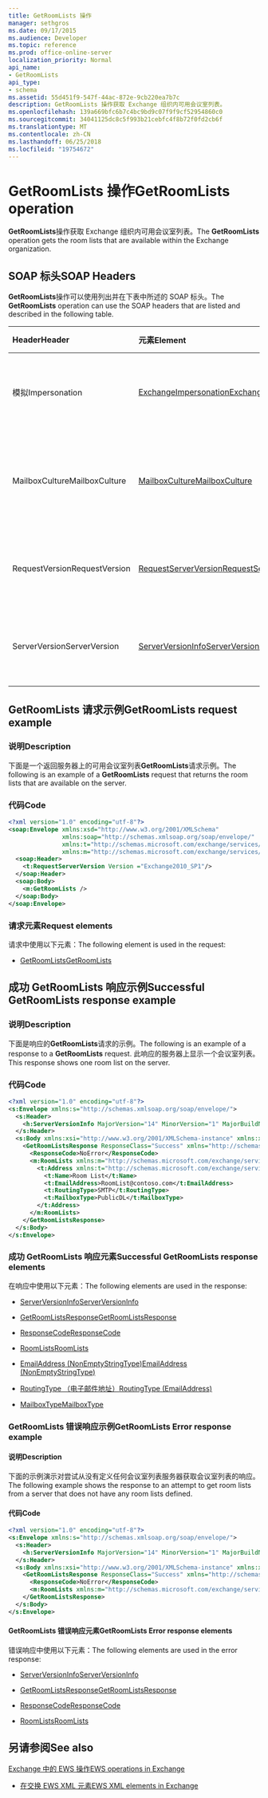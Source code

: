 ```yaml
---
title: GetRoomLists 操作
manager: sethgros
ms.date: 09/17/2015
ms.audience: Developer
ms.topic: reference
ms.prod: office-online-server
localization_priority: Normal
api_name:
- GetRoomLists
api_type:
- schema
ms.assetid: 55d451f9-547f-44ac-872e-9cb220ea7b7c
description: GetRoomLists 操作获取 Exchange 组织内可用会议室列表。
ms.openlocfilehash: 139a669bfc6b7c4bc9bd9c07f9f9cf52954860c0
ms.sourcegitcommit: 34041125dc8c5f993b21cebfc4f8b72f0fd2cb6f
ms.translationtype: MT
ms.contentlocale: zh-CN
ms.lasthandoff: 06/25/2018
ms.locfileid: "19754672"
---
```

# <a name="getroomlists-operation"></a><span data-ttu-id="757c0-103">GetRoomLists 操作</span><span class="sxs-lookup"><span data-stu-id="757c0-103">GetRoomLists operation</span></span>

<span data-ttu-id="757c0-104">**GetRoomLists**操作获取 Exchange 组织内可用会议室列表。</span><span class="sxs-lookup"><span data-stu-id="757c0-104">The **GetRoomLists** operation gets the room lists that are available within the Exchange organization.</span></span> 
  
## <a name="soap-headers"></a><span data-ttu-id="757c0-105">SOAP 标头</span><span class="sxs-lookup"><span data-stu-id="757c0-105">SOAP Headers</span></span>

<span data-ttu-id="757c0-106">**GetRoomLists**操作可以使用列出并在下表中所述的 SOAP 标头。</span><span class="sxs-lookup"><span data-stu-id="757c0-106">The **GetRoomLists** operation can use the SOAP headers that are listed and described in the following table.</span></span> 
  
|<span data-ttu-id="757c0-107">**Header**</span><span class="sxs-lookup"><span data-stu-id="757c0-107">**Header**</span></span>|<span data-ttu-id="757c0-108">**元素**</span><span class="sxs-lookup"><span data-stu-id="757c0-108">**Element**</span></span>|<span data-ttu-id="757c0-109">**说明**</span><span class="sxs-lookup"><span data-stu-id="757c0-109">**Description**</span></span>|
|:-----|:-----|:-----|
|<span data-ttu-id="757c0-110">模拟</span><span class="sxs-lookup"><span data-stu-id="757c0-110">Impersonation</span></span>  <br/> |[<span data-ttu-id="757c0-111">ExchangeImpersonation</span><span class="sxs-lookup"><span data-stu-id="757c0-111">ExchangeImpersonation</span></span>](exchangeimpersonation.md) <br/> |<span data-ttu-id="757c0-112">标识模拟客户端应用程序的用户。</span><span class="sxs-lookup"><span data-stu-id="757c0-112">Identifies the user whom the client application is impersonating.</span></span>  <br/> |
|<span data-ttu-id="757c0-113">MailboxCulture</span><span class="sxs-lookup"><span data-stu-id="757c0-113">MailboxCulture</span></span>  <br/> |[<span data-ttu-id="757c0-114">MailboxCulture</span><span class="sxs-lookup"><span data-stu-id="757c0-114">MailboxCulture</span></span>](mailboxculture.md) <br/> |<span data-ttu-id="757c0-115">标识用于访问邮箱的 RFC3066 区域性。</span><span class="sxs-lookup"><span data-stu-id="757c0-115">Identifies the RFC3066 culture to be used to access the mailbox.</span></span>  <br/> |
|<span data-ttu-id="757c0-116">RequestVersion</span><span class="sxs-lookup"><span data-stu-id="757c0-116">RequestVersion</span></span>  <br/> |[<span data-ttu-id="757c0-117">RequestServerVersion</span><span class="sxs-lookup"><span data-stu-id="757c0-117">RequestServerVersion</span></span>](requestserverversion.md) <br/> |<span data-ttu-id="757c0-118">标识操作请求的架构版本。</span><span class="sxs-lookup"><span data-stu-id="757c0-118">Identifies the schema version for the operation request.</span></span>  <br/> |
|<span data-ttu-id="757c0-119">ServerVersion</span><span class="sxs-lookup"><span data-stu-id="757c0-119">ServerVersion</span></span>  <br/> |[<span data-ttu-id="757c0-120">ServerVersionInfo</span><span class="sxs-lookup"><span data-stu-id="757c0-120">ServerVersionInfo</span></span>](serverversioninfo.md) <br/> |<span data-ttu-id="757c0-121">标识响应该请求的服务器的版本。</span><span class="sxs-lookup"><span data-stu-id="757c0-121">Identifies the version of the server that responded to the request.</span></span>  <br/> |
   
## <a name="getroomlists-request-example"></a><span data-ttu-id="757c0-122">GetRoomLists 请求示例</span><span class="sxs-lookup"><span data-stu-id="757c0-122">GetRoomLists request example</span></span>

### <a name="description"></a><span data-ttu-id="757c0-123">说明</span><span class="sxs-lookup"><span data-stu-id="757c0-123">Description</span></span>

<span data-ttu-id="757c0-124">下面是一个返回服务器上的可用会议室列表**GetRoomLists**请求示例。</span><span class="sxs-lookup"><span data-stu-id="757c0-124">The following is an example of a **GetRoomLists** request that returns the room lists that are available on the server.</span></span> 
  
### <a name="code"></a><span data-ttu-id="757c0-125">代码</span><span class="sxs-lookup"><span data-stu-id="757c0-125">Code</span></span>

```XML
<?xml version="1.0" encoding="utf-8"?>
<soap:Envelope xmlns:xsd="http://www.w3.org/2001/XMLSchema"
               xmlns:soap="http://schemas.xmlsoap.org/soap/envelope/"
               xmlns:t="http://schemas.microsoft.com/exchange/services/2006/types"
               xmlns:m="http://schemas.microsoft.com/exchange/services/2006/messages">
  <soap:Header>
    <t:RequestServerVersion Version ="Exchange2010_SP1"/>
  </soap:Header>
  <soap:Body>
    <m:GetRoomLists />
  </soap:Body>
</soap:Envelope>

```

### <a name="request-elements"></a><span data-ttu-id="757c0-126">请求元素</span><span class="sxs-lookup"><span data-stu-id="757c0-126">Request elements</span></span>

<span data-ttu-id="757c0-127">请求中使用以下元素：</span><span class="sxs-lookup"><span data-stu-id="757c0-127">The following element is used in the request:</span></span>
  
- [<span data-ttu-id="757c0-128">GetRoomLists</span><span class="sxs-lookup"><span data-stu-id="757c0-128">GetRoomLists</span></span>](getroomlists.md)
    
## <a name="successful-getroomlists-response-example"></a><span data-ttu-id="757c0-129">成功 GetRoomLists 响应示例</span><span class="sxs-lookup"><span data-stu-id="757c0-129">Successful GetRoomLists response example</span></span>

### <a name="description"></a><span data-ttu-id="757c0-130">说明</span><span class="sxs-lookup"><span data-stu-id="757c0-130">Description</span></span>

<span data-ttu-id="757c0-131">下面是响应的**GetRoomLists**请求的示例。</span><span class="sxs-lookup"><span data-stu-id="757c0-131">The following is an example of a response to a **GetRoomLists** request.</span></span> <span data-ttu-id="757c0-132">此响应的服务器上显示一个会议室列表。</span><span class="sxs-lookup"><span data-stu-id="757c0-132">This response shows one room list on the server.</span></span> 
  
### <a name="code"></a><span data-ttu-id="757c0-133">代码</span><span class="sxs-lookup"><span data-stu-id="757c0-133">Code</span></span>

```XML
<?xml version="1.0" encoding="utf-8"?>
<s:Envelope xmlns:s="http://schemas.xmlsoap.org/soap/envelope/">
  <s:Header>
    <h:ServerVersionInfo MajorVersion="14" MinorVersion="1" MajorBuildNumber="164" MinorBuildNumber="0" Version="Exchange2010_SP1" xmlns:h="http://schemas.microsoft.com/exchange/services/2006/types" xmlns="http://schemas.microsoft.com/exchange/services/2006/types" xmlns:xsi="http://www.w3.org/2001/XMLSchema-instance" xmlns:xsd="http://www.w3.org/2001/XMLSchema"/>
  </s:Header>
  <s:Body xmlns:xsi="http://www.w3.org/2001/XMLSchema-instance" xmlns:xsd="http://www.w3.org/2001/XMLSchema">
    <GetRoomListsResponse ResponseClass="Success" xmlns="http://schemas.microsoft.com/exchange/services/2006/messages">
      <ResponseCode>NoError</ResponseCode>
      <m:RoomLists xmlns:m="http://schemas.microsoft.com/exchange/services/2006/messages">
        <t:Address xmlns:t="http://schemas.microsoft.com/exchange/services/2006/types">
          <t:Name>Room List</t:Name>
          <t:EmailAddress>RoomList@contoso.com</t:EmailAddress>
          <t:RoutingType>SMTP</t:RoutingType>
          <t:MailboxType>PublicDL</t:MailboxType>
        </t:Address>
      </m:RoomLists>
    </GetRoomListsResponse>
  </s:Body>
</s:Envelope>

```

### <a name="successful-getroomlists-response-elements"></a><span data-ttu-id="757c0-134">成功 GetRoomLists 响应元素</span><span class="sxs-lookup"><span data-stu-id="757c0-134">Successful GetRoomLists response elements</span></span>

<span data-ttu-id="757c0-135">在响应中使用以下元素：</span><span class="sxs-lookup"><span data-stu-id="757c0-135">The following elements are used in the response:</span></span>
  
- [<span data-ttu-id="757c0-136">ServerVersionInfo</span><span class="sxs-lookup"><span data-stu-id="757c0-136">ServerVersionInfo</span></span>](serverversioninfo.md)
    
- [<span data-ttu-id="757c0-137">GetRoomListsResponse</span><span class="sxs-lookup"><span data-stu-id="757c0-137">GetRoomListsResponse</span></span>](getroomlistsresponse.md)
    
- [<span data-ttu-id="757c0-138">ResponseCode</span><span class="sxs-lookup"><span data-stu-id="757c0-138">ResponseCode</span></span>](responsecode.md)
    
- [<span data-ttu-id="757c0-139">RoomLists</span><span class="sxs-lookup"><span data-stu-id="757c0-139">RoomLists</span></span>](roomlists.md)
    
- [<span data-ttu-id="757c0-140">EmailAddress (NonEmptyStringType)</span><span class="sxs-lookup"><span data-stu-id="757c0-140">EmailAddress (NonEmptyStringType)</span></span>](emailaddress-nonemptystringtype.md)
    
- [<span data-ttu-id="757c0-141">RoutingType （电子邮件地址）</span><span class="sxs-lookup"><span data-stu-id="757c0-141">RoutingType (EmailAddress)</span></span>](routingtype-emailaddress.md)
    
- [<span data-ttu-id="757c0-142">MailboxType</span><span class="sxs-lookup"><span data-stu-id="757c0-142">MailboxType</span></span>](mailboxtype.md)
    
### <a name="getroomlists-error-response-example"></a><span data-ttu-id="757c0-143">GetRoomLists 错误响应示例</span><span class="sxs-lookup"><span data-stu-id="757c0-143">GetRoomLists Error response example</span></span>

#### <a name="description"></a><span data-ttu-id="757c0-144">说明</span><span class="sxs-lookup"><span data-stu-id="757c0-144">Description</span></span>

<span data-ttu-id="757c0-145">下面的示例演示对尝试从没有定义任何会议室列表服务器获取会议室列表的响应。</span><span class="sxs-lookup"><span data-stu-id="757c0-145">The following example shows the response to an attempt to get room lists from a server that does not have any room lists defined.</span></span>
  
#### <a name="code"></a><span data-ttu-id="757c0-146">代码</span><span class="sxs-lookup"><span data-stu-id="757c0-146">Code</span></span>

```XML
<?xml version="1.0" encoding="utf-8"?>
<s:Envelope xmlns:s="http://schemas.xmlsoap.org/soap/envelope/">
  <s:Header>
    <h:ServerVersionInfo MajorVersion="14" MinorVersion="1" MajorBuildNumber="164" MinorBuildNumber="0" Version="Exchange2010_SP1" xmlns:h="http://schemas.microsoft.com/exchange/services/2006/types" xmlns="http://schemas.microsoft.com/exchange/services/2006/types" xmlns:xsi="http://www.w3.org/2001/XMLSchema-instance" xmlns:xsd="http://www.w3.org/2001/XMLSchema"/>
  </s:Header>
  <s:Body xmlns:xsi="http://www.w3.org/2001/XMLSchema-instance" xmlns:xsd="http://www.w3.org/2001/XMLSchema">
    <GetRoomListsResponse ResponseClass="Success" xmlns="http://schemas.microsoft.com/exchange/services/2006/messages">
      <ResponseCode>NoError</ResponseCode>
      <m:RoomLists xmlns:m="http://schemas.microsoft.com/exchange/services/2006/messages"/>
    </GetRoomListsResponse>
  </s:Body>
</s:Envelope>

```

#### <a name="getroomlists-error-response-elements"></a><span data-ttu-id="757c0-147">GetRoomLists 错误响应元素</span><span class="sxs-lookup"><span data-stu-id="757c0-147">GetRoomLists Error response elements</span></span>

<span data-ttu-id="757c0-148">错误响应中使用以下元素：</span><span class="sxs-lookup"><span data-stu-id="757c0-148">The following elements are used in the error response:</span></span>
  
- [<span data-ttu-id="757c0-149">ServerVersionInfo</span><span class="sxs-lookup"><span data-stu-id="757c0-149">ServerVersionInfo</span></span>](serverversioninfo.md)
    
- [<span data-ttu-id="757c0-150">GetRoomListsResponse</span><span class="sxs-lookup"><span data-stu-id="757c0-150">GetRoomListsResponse</span></span>](getroomlistsresponse.md)
    
- [<span data-ttu-id="757c0-151">ResponseCode</span><span class="sxs-lookup"><span data-stu-id="757c0-151">ResponseCode</span></span>](responsecode.md)
    
- [<span data-ttu-id="757c0-152">RoomLists</span><span class="sxs-lookup"><span data-stu-id="757c0-152">RoomLists</span></span>](roomlists.md)
    
## <a name="see-also"></a><span data-ttu-id="757c0-153">另请参阅</span><span class="sxs-lookup"><span data-stu-id="757c0-153">See also</span></span>



[<span data-ttu-id="757c0-154">Exchange 中的 EWS 操作</span><span class="sxs-lookup"><span data-stu-id="757c0-154">EWS operations in Exchange</span></span>](ews-operations-in-exchange.md)
  
- [<span data-ttu-id="757c0-155">在交换 EWS XML 元素</span><span class="sxs-lookup"><span data-stu-id="757c0-155">EWS XML elements in Exchange</span></span>](ews-xml-elements-in-exchange.md)

